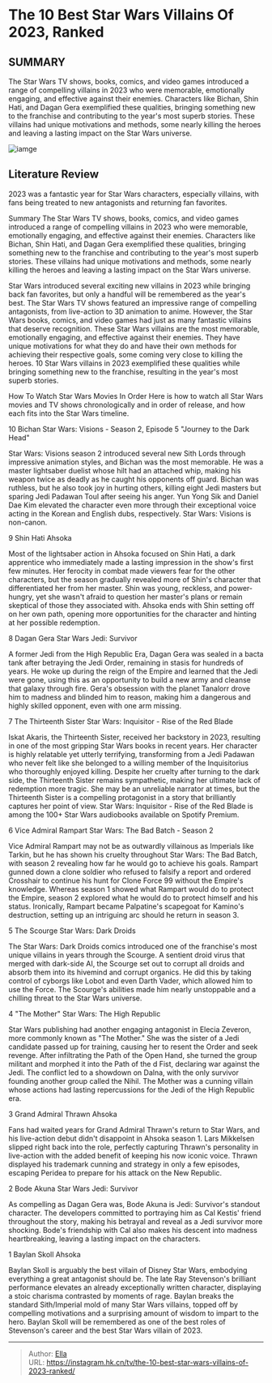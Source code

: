 # The 10 Best Star Wars Villains Of 2023, Ranked


## SUMMARY 


 The Star Wars TV shows, books, comics, and video games introduced a range of compelling villains in 2023 who were memorable, emotionally engaging, and effective against their enemies. 
 Characters like Bichan, Shin Hati, and Dagan Gera exemplified these qualities, bringing something new to the franchise and contributing to the year&#39;s most superb stories. 
 These villains had unique motivations and methods, some nearly killing the heroes and leaving a lasting impact on the Star Wars universe. 

![iamge](https://static1.srcdn.com/wordpress/wp-content/uploads/2023/12/the-10-best-star-wars-villains-of-2023-ranked-1.jpg)

## Literature Review
2023 was a fantastic year for Star Wars characters, especially villains, with fans being treated to new antagonists and returning fan favorites.

Summary
 The Star Wars TV shows, books, comics, and video games introduced a range of compelling villains in 2023 who were memorable, emotionally engaging, and effective against their enemies. 
 Characters like Bichan, Shin Hati, and Dagan Gera exemplified these qualities, bringing something new to the franchise and contributing to the year&#39;s most superb stories. 
 These villains had unique motivations and methods, some nearly killing the heroes and leaving a lasting impact on the Star Wars universe. 




Star Wars introduced several exciting new villains in 2023 while bringing back fan favorites, but only a handful will be remembered as the year&#39;s best. The Star Wars TV shows featured an impressive range of compelling antagonists, from live-action to 3D animation to anime. However, the Star Wars books, comics, and video games had just as many fantastic villains that deserve recognition.
These Star Wars villains are the most memorable, emotionally engaging, and effective against their enemies. They have unique motivations for what they do and have their own methods for achieving their respective goals, some coming very close to killing the heroes. 10 Star Wars villains in 2023 exemplified these qualities while bringing something new to the franchise, resulting in the year&#39;s most superb stories.
            
 
 How To Watch Star Wars Movies In Order 
Here is how to watch all Star Wars movies and TV shows chronologically and in order of release, and how each fits into the Star Wars timeline.







 10  Bichan 
Star Wars: Visions - Season 2, Episode 5 &#34;Journey to the Dark Head&#34;
        

Star Wars: Visions season 2 introduced several new Sith Lords through impressive animation styles, and Bichan was the most memorable. He was a master lightsaber duelist whose hilt had an attached whip, making his weapon twice as deadly as he caught his opponents off guard. Bichan was ruthless, but he also took joy in hurting others, killing eight Jedi masters but sparing Jedi Padawan Toul after seeing his anger. Yun Yong Sik and Daniel Dae Kim elevated the character even more through their exceptional voice acting in the Korean and English dubs, respectively.
Star Wars: Visions is non-canon. 



 9  Shin Hati 
Ahsoka


 







Most of the lightsaber action in Ahsoka focused on Shin Hati, a dark apprentice who immediately made a lasting impression in the show&#39;s first few minutes. Her ferocity in combat made viewers fear for the other characters, but the season gradually revealed more of Shin&#39;s character that differentiated her from her master. Shin was young, reckless, and power-hungry, yet she wasn&#39;t afraid to question her master&#39;s plans or remain skeptical of those they associated with. Ahsoka ends with Shin setting off on her own path, opening more opportunities for the character and hinting at her possible redemption.


 8  Dagan Gera 
Star Wars Jedi: Survivor
        

A former Jedi from the High Republic Era, Dagan Gera was sealed in a bacta tank after betraying the Jedi Order, remaining in stasis for hundreds of years. He woke up during the reign of the Empire and learned that the Jedi were gone, using this as an opportunity to build a new army and cleanse that galaxy through fire. Gera&#39;s obsession with the planet Tanalorr drove him to madness and blinded him to reason, making him a dangerous and highly skilled opponent, even with one arm missing.


 7  The Thirteenth Sister 
Star Wars: Inquisitor - Rise of the Red Blade
        

Iskat Akaris, the Thirteenth Sister, received her backstory in 2023, resulting in one of the most gripping Star Wars books in recent years. Her character is highly relatable yet utterly terrifying, transforming from a Jedi Padawan who never felt like she belonged to a willing member of the Inquisitorius who thoroughly enjoyed killing. Despite her cruelty after turning to the dark side, the Thirteenth Sister remains sympathetic, making her ultimate lack of redemption more tragic. She may be an unreliable narrator at times, but the Thirteenth Sister is a compelling protagonist in a story that brilliantly captures her point of view.
Star Wars: Inquisitor - Rise of the Red Blade is among the 100&#43; Star Wars audiobooks available on Spotify Premium. 



 6  Vice Admiral Rampart 
Star Wars: The Bad Batch - Season 2
        

Vice Admiral Rampart may not be as outwardly villainous as Imperials like Tarkin, but he has shown his cruelty throughout Star Wars: The Bad Batch, with season 2 revealing how far he would go to achieve his goals. Rampart gunned down a clone soldier who refused to falsify a report and ordered Crosshair to continue his hunt for Clone Force 99 without the Empire&#39;s knowledge. Whereas season 1 showed what Rampart would do to protect the Empire, season 2 explored what he would do to protect himself and his status. Ironically, Rampart became Palpatine&#39;s scapegoat for Kamino&#39;s destruction, setting up an intriguing arc should he return in season 3.


 5  The Scourge 
Star Wars: Dark Droids
        

The Star Wars: Dark Droids comics introduced one of the franchise&#39;s most unique villains in years through the Scourge. A sentient droid virus that merged with dark-side AI, the Scourge set out to corrupt all droids and absorb them into its hivemind and corrupt organics. He did this by taking control of cyborgs like Lobot and even Darth Vader, which allowed him to use the Force. The Scourge&#39;s abilities made him nearly unstoppable and a chilling threat to the Star Wars universe.


 4  &#34;The Mother&#34; 
Star Wars: The High Republic
        

Star Wars publishing had another engaging antagonist in Elecia Zeveron, more commonly known as &#34;The Mother.&#34; She was the sister of a Jedi candidate passed up for training, causing her to resent the Order and seek revenge. After infiltrating the Path of the Open Hand, she turned the group militant and morphed it into the Path of the  d Fist, declaring war against the Jedi. The conflict led to a showdown on Dalna, with the only survivor founding another group called the Nihil. The Mother was a cunning villain whose actions had lasting repercussions for the Jedi of the High Republic era.


 3  Grand Admiral Thrawn 
Ahsoka


 







Fans had waited years for Grand Admiral Thrawn&#39;s return to Star Wars, and his live-action debut didn&#39;t disappoint in Ahsoka season 1. Lars Mikkelsen slipped right back into the role, perfectly capturing Thrawn&#39;s personality in live-action with the added benefit of keeping his now iconic voice. Thrawn displayed his trademark cunning and strategy in only a few episodes, escaping Peridea to prepare for his attack on the New Republic.


 2  Bode Akuna 
Star Wars Jedi: Survivor


 







As compelling as Dagan Gera was, Bode Akuna is Jedi: Survivor&#39;s standout character. The developers committed to portraying him as Cal Kestis&#39; friend throughout the story, making his betrayal and reveal as a Jedi survivor more shocking. Bode&#39;s friendship with Cal also makes his descent into madness heartbreaking, leaving a lasting impact on the characters.


 1  Baylan Skoll 
Ahsoka


 







Baylan Skoll is arguably the best villain of Disney Star Wars, embodying everything a great antagonist should be. The late Ray Stevenson&#39;s brilliant performance elevates an already exceptionally written character, displaying a stoic charisma contrasted by moments of rage. Baylan breaks the standard Sith/Imperial mold of many Star Wars villains, topped off by compelling motivations and a surprising amount of wisdom to impart to the hero. Baylan Skoll will be remembered as one of the best roles of Stevenson&#39;s career and the best Star Wars villain of 2023. 

---

> Author: [Ella](https://instagram.hk.cn/)  
> URL: https://instagram.hk.cn/tv/the-10-best-star-wars-villains-of-2023-ranked/  

